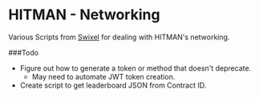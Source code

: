 # HITMAN - Networking
Various Scripts from [Swixel](github.com/awstanley) for dealing with HITMAN's networking.

###Todo
* Figure out how to generate a token or method that doesn't deprecate.
    * May need to automate JWT token creation.
* Create script to get leaderboard JSON from Contract ID.
